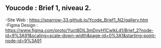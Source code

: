 ## Youcode : Brief 1, niveau 2.
-Site Web : <https://sparrow-33.github.io/Ycode_Brief1_N2/gallery.htm>\
-Figma Design : <https://www.figma.com/proto/Yuct8DlL3mDnyH1CwlkLd1/Brief_2?node-id=9%3A91&scaling=scale-down-width&page-id=0%3A1&starting-point-node-id=9%3A91>
